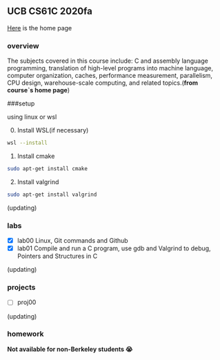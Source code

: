 ## UCB CS61C 2020fa

[Here](https://inst.eecs.berkeley.edu/~cs61c/fa20/) is the home page

### overview

The subjects covered in this course include: C and assembly language programming, translation of high-level programs into machine language, computer organization, caches, performance measurement, parallelism, CPU design, warehouse-scale computing, and related topics.(**from course`s home page**)

###setup

using linux or wsl

0. Install WSL(if necessary)
```bash
wsl --install
```
1. Install cmake
```bash
sudo apt-get install cmake
```
2. Install valgrind
```bash
sudo apt-get install valgrind
```

(updating)
### labs

- [x] lab00 Linux, Git commands and Github
- [x] lab01 Compile and run a C program, use gdb and Valgrind to debug, Pointers and Structures in C

(updating)

### projects
- [ ] proj00

(updating)
### homework

**Not available for non-Berkeley students :sob:**
